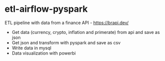 # etl-airflow-pyspark

ETL pipeline with data from a finance API - https://brapi.dev/ 

* Get data (currency, crypto, inflation and primerate) from api and save as json
* Get json and transform with pyspark and save as csv
* Write data in mysql
* Data visualization with powerbi
